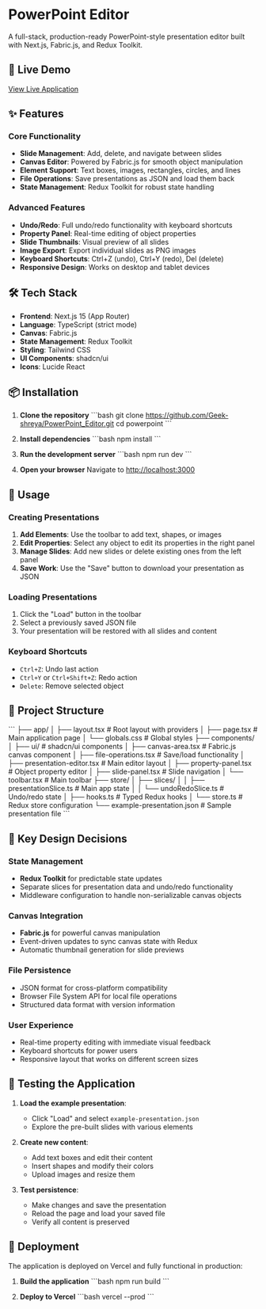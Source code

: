 # PowerPoint Editor 

A full-stack, production-ready PowerPoint-style presentation editor built with Next.js, Fabric.js, and Redux Toolkit.

## 🚀 Live Demo

[View Live Application](https://powerpoint-editor.vercel.app)

## ✨ Features

### Core Functionality
- **Slide Management**: Add, delete, and navigate between slides
- **Canvas Editor**: Powered by Fabric.js for smooth object manipulation
- **Element Support**: Text boxes, images, rectangles, circles, and lines
- **File Operations**: Save presentations as JSON and load them back
- **State Management**: Redux Toolkit for robust state handling

### Advanced Features
- **Undo/Redo**: Full undo/redo functionality with keyboard shortcuts
- **Property Panel**: Real-time editing of object properties
- **Slide Thumbnails**: Visual preview of all slides
- **Image Export**: Export individual slides as PNG images
- **Keyboard Shortcuts**: Ctrl+Z (undo), Ctrl+Y (redo), Del (delete)
- **Responsive Design**: Works on desktop and tablet devices

## 🛠️ Tech Stack

- **Frontend**: Next.js 15 (App Router)
- **Language**: TypeScript (strict mode)
- **Canvas**: Fabric.js
- **State Management**: Redux Toolkit
- **Styling**: Tailwind CSS
- **UI Components**: shadcn/ui
- **Icons**: Lucide React

## 📦 Installation

1. **Clone the repository**
   \`\`\`bash
   git clone https://github.com/Geek-shreya/PowerPoint_Editor.git
   cd powerpoint
   \`\`\`

2. **Install dependencies**
   \`\`\`bash
   npm install
   \`\`\`

3. **Run the development server**
   \`\`\`bash
   npm run dev
   \`\`\`

4. **Open your browser**
   Navigate to [http://localhost:3000](http://localhost:3000)

## 🎯 Usage

### Creating Presentations
1. **Add Elements**: Use the toolbar to add text, shapes, or images
2. **Edit Properties**: Select any object to edit its properties in the right panel
3. **Manage Slides**: Add new slides or delete existing ones from the left panel
4. **Save Work**: Use the "Save" button to download your presentation as JSON

### Loading Presentations
1. Click the "Load" button in the toolbar
2. Select a previously saved JSON file
3. Your presentation will be restored with all slides and content

### Keyboard Shortcuts
- `Ctrl+Z`: Undo last action
- `Ctrl+Y` or `Ctrl+Shift+Z`: Redo action
- `Delete`: Remove selected object

## 📁 Project Structure

\`\`\`
├── app/
│   ├── layout.tsx          # Root layout with providers
│   ├── page.tsx            # Main application page
│   └── globals.css         # Global styles
├── components/
│   ├── ui/                 # shadcn/ui components
│   ├── canvas-area.tsx     # Fabric.js canvas component
│   ├── file-operations.tsx # Save/load functionality
│   ├── presentation-editor.tsx # Main editor layout
│   ├── property-panel.tsx  # Object property editor
│   ├── slide-panel.tsx     # Slide navigation
│   └── toolbar.tsx         # Main toolbar
├── store/
│   ├── slices/
│   │   ├── presentationSlice.ts # Main app state
│   │   └── undoRedoSlice.ts     # Undo/redo state
│   ├── hooks.ts            # Typed Redux hooks
│   └── store.ts            # Redux store configuration
└── example-presentation.json # Sample presentation file
\`\`\`

## 🎨 Key Design Decisions

### State Management
- **Redux Toolkit** for predictable state updates
- Separate slices for presentation data and undo/redo functionality
- Middleware configuration to handle non-serializable canvas objects

### Canvas Integration
- **Fabric.js** for powerful canvas manipulation
- Event-driven updates to sync canvas state with Redux
- Automatic thumbnail generation for slide previews

### File Persistence
- JSON format for cross-platform compatibility
- Browser File System API for local file operations
- Structured data format with version information

### User Experience
- Real-time property editing with immediate visual feedback
- Keyboard shortcuts for power users
- Responsive layout that works on different screen sizes

## 🧪 Testing the Application

1. **Load the example presentation**:
   - Click "Load" and select `example-presentation.json`
   - Explore the pre-built slides with various elements

2. **Create new content**:
   - Add text boxes and edit their content
   - Insert shapes and modify their colors
   - Upload images and resize them

3. **Test persistence**:
   - Make changes and save the presentation
   - Reload the page and load your saved file
   - Verify all content is preserved

## 🚀 Deployment

The application is deployed on Vercel and fully functional in production:

1. **Build the application**
   \`\`\`bash
   npm run build
   \`\`\`

2. **Deploy to Vercel**
   \`\`\`bash
   vercel --prod
   \`\`\`

